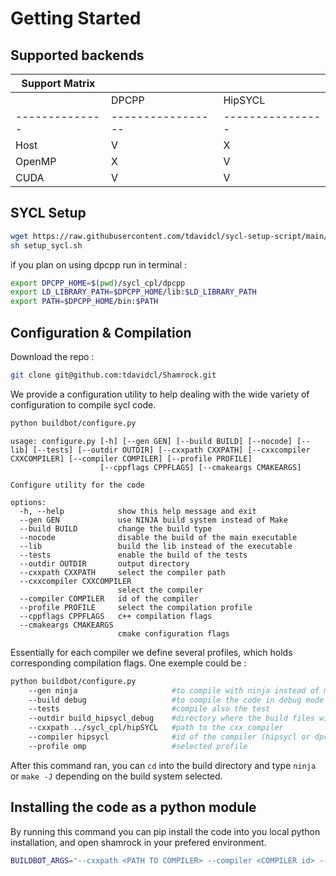# Getting Started

## Supported backends



| Support Matrix |                 |                |         
|--------------|-----------------|----------------|
|              | DPCPP           | HipSYCL        |         
|--------------|-----------------|----------------|
| Host         | V               |      X         | 
| OpenMP       | X               |       V        |      
| CUDA         |       V         |       V        |  

## SYCL Setup

```bash
wget https://raw.githubusercontent.com/tdavidcl/sycl-setup-script/main/setup_sycl.sh
sh setup_sycl.sh
```

if you plan on using dpcpp run in terminal : 
```bash
export DPCPP_HOME=$(pwd)/sycl_cpl/dpcpp 
export LD_LIBRARY_PATH=$DPCPP_HOME/lib:$LD_LIBRARY_PATH
export PATH=$DPCPP_HOME/bin:$PATH
```


## Configuration & Compilation

Download the repo : 
```bash
git clone git@github.com:tdavidcl/Shamrock.git
```

We provide a configuration utility to help dealing with the wide variety of configuration to compile sycl code.
```bash
python buildbot/configure.py
```

```
usage: configure.py [-h] [--gen GEN] [--build BUILD] [--nocode] [--lib] [--tests] [--outdir OUTDIR] [--cxxpath CXXPATH] [--cxxcompiler CXXCOMPILER] [--compiler COMPILER] [--profile PROFILE]
                    [--cppflags CPPFLAGS] [--cmakeargs CMAKEARGS]

Configure utility for the code

options:
  -h, --help            show this help message and exit
  --gen GEN             use NINJA build system instead of Make
  --build BUILD         change the build type
  --nocode              disable the build of the main executable
  --lib                 build the lib instead of the executable
  --tests               enable the build of the tests
  --outdir OUTDIR       output directory
  --cxxpath CXXPATH     select the compiler path
  --cxxcompiler CXXCOMPILER
                        select the compiler
  --compiler COMPILER   id of the compiler
  --profile PROFILE     select the compilation profile
  --cppflags CPPFLAGS   c++ compilation flags
  --cmakeargs CMAKEARGS
                        cmake configuration flags

```

Essentially for each compiler we define several profiles, which holds corresponding compilation flags. 
One exemple could be :
```bash
python buildbot/configure.py 
    --gen ninja                     #to compile with ninja instead of make
    --build debug                   #to compile the code in debug mode
    --tests                         #compile also the test
    --outdir build_hipsycl_debug    #directory where the build files will be held
    --cxxpath ../sycl_cpl/hipSYCL   #path to the cxx compiler
    --compiler hipsycl              #id of the compiler (hipsycl or dpcpp)
    --profile omp                   #selected profile
```

After this command ran, you can `cd` into the build directory and type `ninja` or `make -J` depending on the build system selected.


## Installing the code as a python module

By running this command you can pip install the code into you local python installation, and open shamrock in your prefered environment.
```bash
BUILDBOT_ARGS="--cxxpath <PATH TO COMPILER> --compiler <COMPILER id> --profile <PROFILE>" pip install -e .
```